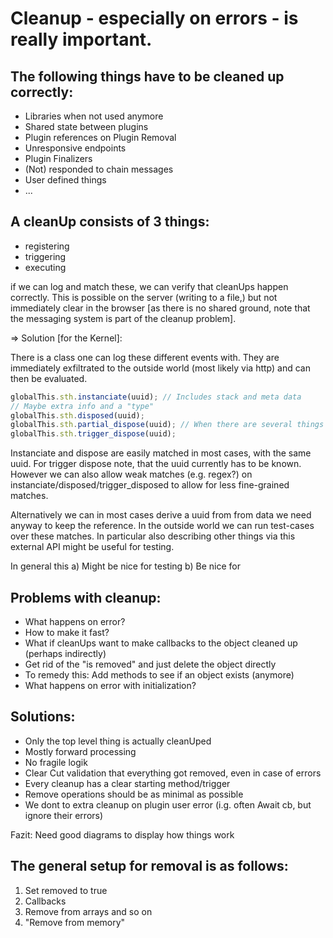 # Cleanup - especially on errors - is really important.

## The following things have to be cleaned up correctly:

-   Libraries when not used anymore
-   Shared state between plugins
-   Plugin references on Plugin Removal
-   Unresponsive endpoints
-   Plugin Finalizers
-   (Not) responded to chain messages
-   User defined things
-   ...

## A cleanUp consists of 3 things:

-   registering
-   triggering
-   executing

if we can log and match these, we can verify that cleanUps happen correctly. This is possible on the server (writing to a file,) but not immediately clear in the browser [as there is no shared ground, note that the messaging system is part of the cleanup problem].

=> Solution [for the Kernel]:

There is a class one can log these different events with.
They are immediately exfiltrated to the outside world (most likely via http)
and can then be evaluated.

```ts
globalThis.sth.instanciate(uuid); // Includes stack and meta data
// Maybe extra info and a "type"
globalThis.sth.disposed(uuid);
globalThis.sth.partial_dispose(uuid); // When there are several things
globalThis.sth.trigger_dispose(uuid);
```

Instanciate and dispose are easily matched in most cases, with the same uuid.
For trigger dispose note, that the uuid currently has to be known.
However we can also allow weak matches (e.g. regex?) on instanciate/disposed/trigger_disposed to allow for less fine-grained matches.

Alternatively we can in most cases derive a uuid from from data we need anyway to keep the reference.
In the outside world we can run test-cases over these matches. In particular also describing other things via this external API might be useful for testing.

In general this
a) Might be nice for testing
b) Be nice for

## Problems with cleanup:

-   What happens on error?
-   How to make it fast?
-   What if cleanUps want to make callbacks to the object cleaned up (perhaps indirectly)
-   Get rid of the "is removed" and just delete the object directly
-   To remedy this: Add methods to see if an object exists (anymore)
-   What happens on error with initialization?

## Solutions:

-   Only the top level thing is actually cleanUped
-   Mostly forward processing
-   No fragile logik
-   Clear Cut validation that everything got removed, even in case of errors
-   Every cleanup has a clear starting method/trigger
-   Remove operations should be as minimal as possible
-   We dont to extra cleanup on plugin user error (i.g. often Await cb, but ignore their errors)

Fazit: Need good diagrams to display how things work

## The general setup for removal is as follows:

1. Set removed to true
2. Callbacks
3. Remove from arrays and so on
4. "Remove from memory"
